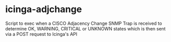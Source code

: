 # icinga-adjchange
Script to exec when a CISCO Adjacency Change SNMP Trap is received to determine OK, WARNING, CRITICAL or UNKNOWN states which is then sent via a POST request to Icinga's API
